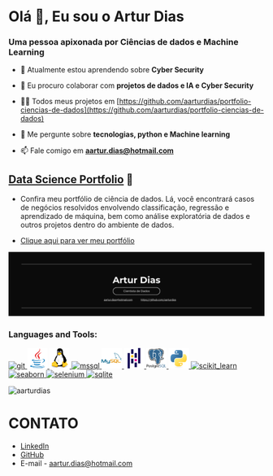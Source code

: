 <h1 align="left">Olá 👋, Eu sou o Artur Dias</h1>
<h3 align="left">Uma pessoa apixonada por Ciências de dados e Machine Learning</h3>

- 🌱 Atualmente estou aprendendo sobre **Cyber Security**

- 👯 Eu procuro colaborar com **projetos de dados e IA e Cyber Security**

- 👨‍💻 Todos meus projetos em [https://github.com/aarturdias/portfolio-ciencias-de-dados](https://github.com/aarturdias/portfolio-ciencias-de-dados)

- 💬 Me pergunte sobre **tecnologias, python e Machine learning**

- 📫 Fale comigo em **aartur.dias@hotmail.com**

## [**Data Science Portfolio**](https://github.com/aarturdias/portfolio-ciencias-de-dados) :game_die:

- Confira meu portfólio de ciência de dados. Lá, você encontrará casos de negócios resolvidos envolvendo classificação, regressão e aprendizado de máquina, bem como análise exploratória de dados e outros projetos dentro do ambiente de dados.

- [Clique aqui para ver meu portfólio](https://github.com/aarturdias/portfolio-ciencias-de-dados)

<img src="https://github.com/aarturdias/portfolio-ciencias-de-dados/blob/main/images/banner.png">

<h3 align="left">Languages and Tools:</h3>
<p align="left"> <a href="https://git-scm.com/" target="_blank" rel="noreferrer"> <img src="https://www.vectorlogo.zone/logos/git-scm/git-scm-icon.svg" alt="git" width="40" height="40"/> </a> <a href="https://www.java.com" target="_blank" rel="noreferrer"> <img src="https://raw.githubusercontent.com/devicons/devicon/master/icons/java/java-original.svg" alt="java" width="40" height="40"/> </a> <a href="https://www.linux.org/" target="_blank" rel="noreferrer"> <img src="https://raw.githubusercontent.com/devicons/devicon/master/icons/linux/linux-original.svg" alt="linux" width="40" height="40"/> </a> <a href="https://www.microsoft.com/en-us/sql-server" target="_blank" rel="noreferrer"> <img src="https://www.svgrepo.com/show/303229/microsoft-sql-server-logo.svg" alt="mssql" width="40" height="40"/> </a> <a href="https://www.mysql.com/" target="_blank" rel="noreferrer"> <img src="https://raw.githubusercontent.com/devicons/devicon/master/icons/mysql/mysql-original-wordmark.svg" alt="mysql" width="40" height="40"/> </a> <a href="https://pandas.pydata.org/" target="_blank" rel="noreferrer"> <img src="https://raw.githubusercontent.com/devicons/devicon/2ae2a900d2f041da66e950e4d48052658d850630/icons/pandas/pandas-original.svg" alt="pandas" width="40" height="40"/> </a> <a href="https://www.postgresql.org" target="_blank" rel="noreferrer"> <img src="https://raw.githubusercontent.com/devicons/devicon/master/icons/postgresql/postgresql-original-wordmark.svg" alt="postgresql" width="40" height="40"/> </a> <a href="https://www.python.org" target="_blank" rel="noreferrer"> <img src="https://raw.githubusercontent.com/devicons/devicon/master/icons/python/python-original.svg" alt="python" width="40" height="40"/> </a> <a href="https://scikit-learn.org/" target="_blank" rel="noreferrer"> <img src="https://upload.wikimedia.org/wikipedia/commons/0/05/Scikit_learn_logo_small.svg" alt="scikit_learn" width="40" height="40"/> </a> <a href="https://seaborn.pydata.org/" target="_blank" rel="noreferrer"> <img src="https://seaborn.pydata.org/_images/logo-mark-lightbg.svg" alt="seaborn" width="40" height="40"/> </a> <a href="https://www.selenium.dev" target="_blank" rel="noreferrer"> <img src="https://raw.githubusercontent.com/detain/svg-logos/780f25886640cef088af994181646db2f6b1a3f8/svg/selenium-logo.svg" alt="selenium" width="40" height="40"/> </a> <a href="https://www.sqlite.org/" target="_blank" rel="noreferrer"> <img src="https://www.vectorlogo.zone/logos/sqlite/sqlite-icon.svg" alt="sqlite" width="40" height="40"/> </a> </p>

<p><img align="center" src="https://github-readme-stats.vercel.app/api/top-langs?username=aarturdias&show_icons=true&locale=en&layout=compact" alt="aarturdias" /></p>

# CONTATO
* [LinkedIn](https://www.linkedin.com/in/artur-dias-gama/)
* [GitHub](https://github.com/aarturdias)
* E-mail - aartur.dias@hotmail.com
